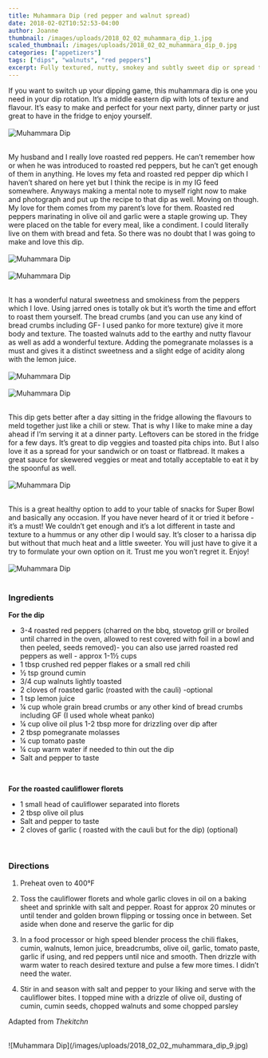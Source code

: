 ```yaml
---
title: Muhammara Dip (red pepper and walnut spread)
date: 2018-02-02T10:52:53-04:00
author: Joanne
thumbnail: /images/uploads/2018_02_02_muhammara_dip_1.jpg
scaled_thumbnail: /images/uploads/2018_02_02_muhammara_dip_0.jpg
categories: ["appetizers"]
tags: ["dips", "walnuts", "red peppers"]
excerpt: Fully textured, nutty, smokey and subtly sweet dip or spread that will have you craving more and more of it
---
```


If you want to switch up your dipping game, this muhammara dip is one you need in your dip rotation. It’s a middle eastern dip with lots of texture and flavour. It’s easy to make and perfect for your next party, dinner party or just great to have in the fridge to enjoy yourself.
<br>
<br>
![Muhammara Dip](/images/uploads/2018_02_02_muhammara_dip_2.jpg)
<br>
<br>

My husband and I really love roasted red peppers. He can’t remember how or when he was introduced to roasted red peppers, but he can’t get enough of them in anything. He loves my feta and roasted red pepper dip which I haven’t shared on here yet but I think the recipe is in my IG feed somewhere. Anyways making a mental note to myself right now to make and photograph and put up the recipe to that dip as well. Moving on though. My love for them comes from my parent’s love for them.  Roasted red peppers marinating in olive oil and garlic were a staple growing up.  They were placed on the table for every meal, like a condiment. I could literally live on them with bread and feta. So there was no doubt that I was going to make and love this dip.
<br>
<br>
![Muhammara Dip](/images/uploads/2018_02_02_muhammara_dip_3.jpg)
<br>
<br>
![Muhammara Dip](/images/uploads/2018_02_02_muhammara_dip_4.jpg)
<br>
<br>

It has a wonderful natural sweetness and smokiness from the peppers which I love. Using jarred ones is totally ok but it’s worth the time and effort to roast them yourself. The bread crumbs (and you can use any kind of bread crumbs including GF- I used panko for more texture) give it more body and texture. The toasted walnuts add to the earthy and nutty flavour as well as add a wonderful texture. Adding the pomegranate molasses is a must and gives it a distinct sweetness and a slight edge of acidity along with the lemon juice.
<br>
<br>
![Muhammara Dip](/images/uploads/2018_02_02_muhammara_dip_5.jpg)
<br>
<br>
![Muhammara Dip](/images/uploads/2018_02_02_muhammara_dip_6.jpg)
<br>
<br>

This dip gets better after a day sitting in the fridge allowing the flavours to meld together just like a chili or stew. That is why I like to make mine a day ahead if I’m serving it at a dinner party. Leftovers can be stored in the fridge for a few days.  It’s great to dip veggies and toasted pita chips into. But I also love it as a spread for your sandwich or on toast or flatbread. It makes a great sauce for skewered veggies or meat and totally acceptable to eat it by the spoonful as well.
<br>
<br>
![Muhammara Dip](/images/uploads/2018_02_02_muhammara_dip_7.jpg)
<br>
<br>

This is a great healthy option to add to your table of snacks for Super Bowl and basically any occasion. If you have never heard of it or tried it before - it’s a must! We couldn’t get enough and it’s a lot different in taste and texture to a hummus or any other dip I would say. It’s closer to a harissa dip but without that much heat and a little sweeter. You will just have to give it a try to formulate your own option on it. Trust me you won’t regret it. Enjoy!
<br>
<br>
![Muhammara Dip](/images/uploads/2018_02_02_muhammara_dip_8.jpg)
<br>
<br>

### Ingredients

**For the dip**

* 3-4 roasted red peppers (charred on the bbq, stovetop grill or broiled until charred in the oven, allowed to rest covered with foil in a bowl and then peeled, seeds removed)- you can also use jarred roasted  red peppers as well - approx 1-1&frac12; cups
* 1 tbsp crushed red pepper flakes or a small red chili
* &frac12; tsp ground cumin
* 3/4 cup walnuts lightly toasted
* 2 cloves of roasted garlic (roasted with the cauli) -optional
* 1 tsp lemon juice
* &frac14; cup whole grain bread crumbs or any other kind of bread crumbs including GF (I used whole wheat panko)
* &frac14; cup olive oil plus 1-2 tbsp more for drizzling over dip after
* 2 tbsp pomegranate molasses
* &frac14; cup tomato paste
* &frac14; cup warm water if needed to thin out the dip
* Salt and pepper to taste
<br>

**For the roasted cauliflower florets**

* 1 small head of cauliflower separated into florets
* 2 tbsp olive oil plus
* Salt and pepper to taste
* 2 cloves of garlic ( roasted with the cauli but for the dip) (optional)
<br>

### Directions

1. Preheat oven to 400&deg;F
1. Toss the cauliflower florets and whole garlic cloves in oil on a baking sheet and sprinkle with salt and pepper. Roast for approx 20 minutes or until tender and golden brown flipping or tossing once in between. Set aside when done and reserve the garlic for dip

1. In a food processor or high speed blender process the chili flakes, cumin, walnuts, lemon juice, breadcrumbs, olive oil, garlic, tomato paste, garlic if using, and red peppers until nice and smooth. Then drizzle with warm water to reach desired texture and pulse a few more times.  I didn’t need the water.

1. Stir in and season with salt and pepper to your liking and serve with the cauliflower bites. I topped mine with a drizzle of olive oil, dusting of cumin, cumin seeds, chopped walnuts and some chopped parsley  

Adapted from *Thekitchn*

<br>
![Muhammara Dip](/images/uploads/2018_02_02_muhammara_dip_9.jpg)

